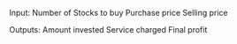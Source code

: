 Input:
	Number of Stocks to buy
	Purchase price
	Selling price

Outputs:
	Amount invested
	Service charged
	Final profit